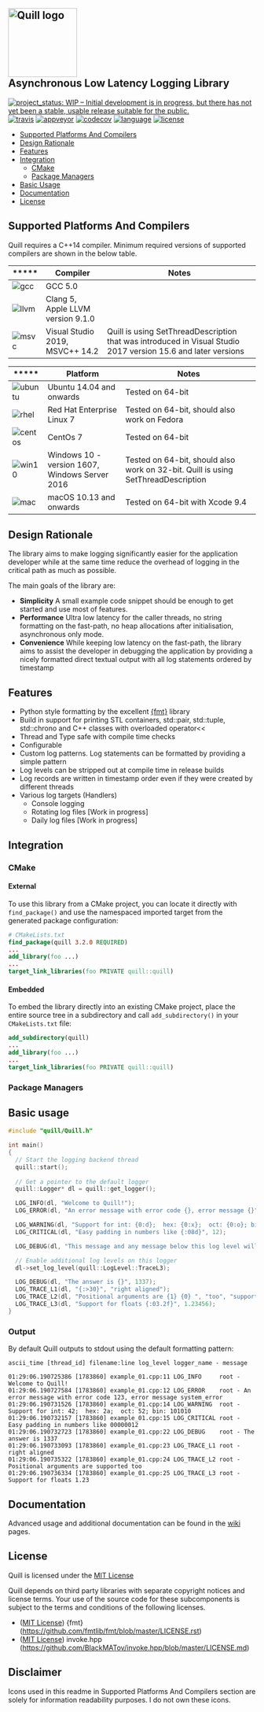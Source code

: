 <h2> <img src="https://i.postimg.cc/FssWB25k/quill-logo.png" alt="Quill logo" width="140"><br>Asynchronous Low Latency Logging Library</h2>

[![project_status: WIP – Initial development is in progress, but there has not yet been a stable, usable release suitable for the public.][badge.project_status]][project_status]
[![travis][badge.travis]][travis]
[![appveyor][badge.appveyor]][appveyor]
[![codecov][badge.codecov]][codecov]
[![language][badge.language]][language]
[![license][badge.license]][license]

[badge.project_status]: https://www.repostatus.org/badges/latest/wip.svg
[badge.travis]: https://img.shields.io/travis/odygrd/quill/master.svg?logo=travis
[badge.appveyor]: https://img.shields.io/appveyor/ci/odygrd/quill/master.svg?logo=appveyor
[badge.codecov]: https://img.shields.io/codecov/c/gh/odygrd/quill/master.svg?logo=codecov 
[badge.language]: https://img.shields.io/badge/language-C%2B%2B14-red.svg
[badge.license]: https://img.shields.io/badge/license-MIT-blue.svg

[project_status]: https://www.repostatus.org/#wip 
[travis]: https://travis-ci.org/odygrd/quill
[appveyor]: https://ci.appveyor.com/project/odygrd/quill
[codecov]: https://codecov.io/gh/odygrd/quill
[language]: https://en.wikipedia.org/wiki/C%2B%2B14
[license]: http://opensource.org/licenses/MIT

- [Supported Platforms And Compilers](#supported-platforms-and-compilers)
- [Design Rationale](#design-rationale)
- [Features](#features)
- [Integration](#integration)
  - [CMake](#cmake)
  - [Package Managers](#package-managers)
- [Basic Usage](#basic-usage)
- [Documentation](#documentation)
- [License](#license)

## Supported Platforms And Compilers
Quill requires a C++14 compiler. Minimum required versions of supported compilers are shown in the below table.

| *****    | Compiler                  |    Notes                               |
|----------|---------------------------|------------------------------------------|
|![gcc]    | GCC 5.0 | |
|![llvm]   | Clang 5, Apple LLVM version 9.1.0 | |      
|![msvc]   | Visual Studio 2019, MSVC++ 14.2 | Quill is using SetThreadDescription that was introduced in Visual Studio 2017 version 15.6 and later versions |

| *****    | Platform                   |   Notes                               |
|----------|----------------------------|---------------------------------------|
|![ubuntu] | Ubuntu 14.04 and onwards   | Tested on 64-bit |
|![rhel]   | Red Hat Enterprise Linux 7 | Tested on 64-bit, should also work on Fedora |
|![centos] | CentOs 7                   | Tested on 64-bit |
|![win10]  | Windows 10 - version 1607, Windows Server 2016 | Tested on 64-bit, should also work on 32-bit. Quill is using SetThreadDescription |
|![mac]    | macOS 10.13 and onwards    | Tested on 64-bit with Xcode 9.4   |

[gcc]: https://github.com/odygrd/quill/blob/master/images/gcc_logo.png?raw=true
[llvm]: https://github.com/odygrd/quill/blob/master/images/llvm_logo.png?raw=true
[msvc]: https://github.com/odygrd/quill/blob/master/images/msvc_logo.png?raw=true
[win10]: https://github.com/odygrd/quill/blob/master/images/win10_logo.png?raw=true
[mac]: https://github.com/odygrd/quill/blob/master/images/macos_logo.png?raw=true
[ubuntu]: https://github.com/odygrd/quill/blob/master/images/ubuntu-logo.png?raw=true
[rhel]: https://github.com/odygrd/quill/blob/master/images/rhel_logo.png?raw=true
[centos]: https://github.com/odygrd/quill/blob/master/images/centos_logo.png?raw=true

## Design Rationale
The library aims to make logging significantly easier for the application developer while at the same time reduce the overhead of logging in the critical path as much as possible.

The main goals of the library are:

- **Simplicity** A small example code snippet should be enough to get started and use most of features.
- **Performance** Ultra low latency for the caller threads, no string formatting on the fast-path, no heap allocations after initialisation, asynchronous only mode.
- **Convenience** While keeping low latency on the fast-path, the library aims to assist the developer in debugging the application by providing a nicely formatted direct textual output with all log statements ordered by timestamp

## Features
 * Python style formatting by the excellent [{fmt}](https://github.com/fmtlib/fmt) library
 * Build in support for printing STL containers, std::pair, std::tuple, std::chrono and C++ classes with overloaded operator<<
 * Thread and Type safe with compile time checks
 * Configurable
 * Custom log patterns. Log statements can be formatted by providing a simple pattern
 * Log levels can be stripped out at compile time in release builds
 * Log records are written in timestamp order even if they were created by different threads
 * Various log targets (Handlers)
   * Console logging 
   * Rotating log files [Work in progress]
   * Daily log files [Work in progress]
    
## Integration

### CMake

#### External

To use this library from a CMake project, you can locate it directly with `find_package()` and use the namespaced imported target from the generated package configuration:

```cmake
# CMakeLists.txt
find_package(quill 3.2.0 REQUIRED)
...
add_library(foo ...)
...
target_link_libraries(foo PRIVATE quill::quill)
```

#### Embedded

To embed the library directly into an existing CMake project, place the entire source tree in a subdirectory and call `add_subdirectory()` in your `CMakeLists.txt` file:

```cmake
add_subdirectory(quill)
...
add_library(foo ...)
...
target_link_libraries(foo PRIVATE quill::quill)
```

### Package Managers

## Basic usage

```c++
#include "quill/Quill.h"

int main()
{
  // Start the logging backend thread
  quill::start();
  
  // Get a pointer to the default logger
  quill::Logger* dl = quill::get_logger();

  LOG_INFO(dl, "Welcome to Quill!");
  LOG_ERROR(dl, "An error message with error code {}, error message {}", 123, "system_error");

  LOG_WARNING(dl, "Support for int: {0:d};  hex: {0:x};  oct: {0:o}; bin: {0:b}", 42);
  LOG_CRITICAL(dl, "Easy padding in numbers like {:08d}", 12);

  LOG_DEBUG(dl, "This message and any message below this log level will not be displayed..");

  // Enable additional log levels on this logger
  dl->set_log_level(quill::LogLevel::TraceL3);

  LOG_DEBUG(dl, "The answer is {}", 1337);
  LOG_TRACE_L1(dl, "{:>30}", "right aligned");
  LOG_TRACE_L2(dl, "Positional arguments are {1} {0} ", "too", "supported");
  LOG_TRACE_L3(dl, "Support for floats {:03.2f}", 1.23456);
}
```

### Output
By default Quill outputs to stdout using the default formatting pattern:

`ascii_time [thread_id] filename:line log_level logger_name - message`

```
01:29:06.190725386 [1783860] example_01.cpp:11 LOG_INFO     root - Welcome to Quill!
01:29:06.190727584 [1783860] example_01.cpp:12 LOG_ERROR    root - An error message with error code 123, error message system_error
01:29:06.190731526 [1783860] example_01.cpp:14 LOG_WARNING  root - Support for int: 42;  hex: 2a;  oct: 52; bin: 101010
01:29:06.190732157 [1783860] example_01.cpp:15 LOG_CRITICAL root - Easy padding in numbers like 00000012
01:29:06.190732723 [1783860] example_01.cpp:22 LOG_DEBUG    root - The answer is 1337
01:29:06.190733093 [1783860] example_01.cpp:23 LOG_TRACE_L1 root -                  right aligned
01:29:06.190735322 [1783860] example_01.cpp:24 LOG_TRACE_L2 root - Positional arguments are supported too 
01:29:06.190736334 [1783860] example_01.cpp:25 LOG_TRACE_L3 root - Support for floats 1.23
```

## Documentation
Advanced usage and additional documentation can be found in the [wiki](https://github.com/odygrd/quill) pages.

## License
Quill is licensed under the [MIT License](http://opensource.org/licenses/MIT)

Quill depends on third party libraries with separate copyright notices and license terms. 
Your use of the source code for these subcomponents is subject to the terms and conditions of the following licenses.

   * ([MIT License](http://opensource.org/licenses/MIT)) {fmt} (https://github.com/fmtlib/fmt/blob/master/LICENSE.rst)
   * ([MIT License](http://opensource.org/licenses/MIT)) invoke.hpp (https://github.com/BlackMATov/invoke.hpp/blob/master/LICENSE.md)

## Disclaimer
Icons used in this readme in Supported Platforms And Compilers section are solely for information readability purposes. I do not own these icons. 
